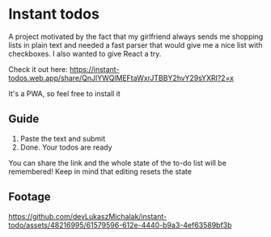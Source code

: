 # Instant todos

A project motivated by the fact that my girlfriend always sends me shopping lists in plain text and needed a fast parser that would give me a nice list with checkboxes. I also wanted to give React a try.

Check it out here: https://instant-todos.web.app/share/QnJlYWQlMEFtaWxrJTBBY2hvY29sYXRl?2=x

It's a PWA, so feel free to install it

## Guide

1. Paste the text and submit
2. Done. Your todos are ready

You can share the link and the whole state of the to-do list will be remembered!
Keep in mind that editing resets the state

## Footage

https://github.com/devLukaszMichalak/instant-todo/assets/48216995/61579596-612e-4440-b9a3-4ef63589bf3b
